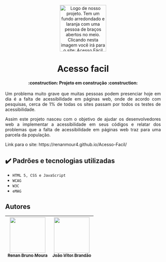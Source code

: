 <p align="center" dir="auto">
        <a href="https://renanmour4.github.io/Acesso-Facil/" rel="nofollow">
          <img src="assets/logo%20acesso%20facil%20padrao.png" alt="Logo de nosso projeto. Tem um fundo arredondado e laranja com uma pessoa de braços abertos no meio. Clicando nesta imagem você irá para o site: Acesso Fácil" height="150" width="150" style="max-width: 100%;">
        </a>
    </p>
    <h1 align= "center">Acesso facil</h1>
        <h4 align="center">
                :construction: Projeto em construção :construction:
        </h4>
    <p align = "justify">Um problema muito grave que muitas pessoas podem presenciar hoje em dia é a falta de acessibilidade em páginas web, onde de acordo com pesquisas, cerca de 1% de todas os sites passam por todos os testes de acessibilidade.</p>
    <p align = "justify">Assim este projeto nasceu com o objetivo de ajudar os desenvolvedores web a implementar a acessibilidade em seus códigos e relatar dos problemas que a falta de acessibilidade em páginas web traz para uma parcela da população.</p>
    <p> Link para o site: https://renanmour4.github.io/Acesso-Facil/</p>


<h2>✔️ Padrões e tecnologias utilizadas</h2>

- ``HTML 5, CSS e JavaScript``
- ``WCAG``
- ``W3C``
- ``eMAG``

<h2> Autores </h2>

| [<img src="https://avatars.githubusercontent.com/u/64485870?s=96&v=4" width=115><br><sub>Renan Bruno Moura</sub>](https://github.com/RenanMour4) | [<img src="https://avatars.githubusercontent.com/u/64711434?v=4" width=115><br><sub>João Vitor Brandão</sub>](https://github.com/joao0902)  |
| :---: | :---: |


